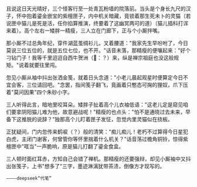且说这日天光晴好，三个怪客行至一处青瓦粉墙的院落前。当头是个身长九尺的汉子，怀中抱着鎏金嵌宝的紫檀匣子，内中机关暗藏，竟锁着那生死未卜的灵猫（若说匣中猫儿是死是活，任你掐算推演，终要着了这幽冥两可的道）（猫儿插科打诨来着）。高个左右一矮胖一精瘦，三人立在门廊下，正与个小厮拌嘴。

那小厮不过总角年纪，穿件湖蓝茧绸衫儿，叉着腰道："我家先生早吩咐了，今日莫说三位五位的，就是五位七位，也不开。"话音未落，那精瘦的便嚷起来："好个刁钻门子！我等千里迢迢自西牛贺洲（🐒：？）来，纵是禅宗祖庭也没这般规矩。"说着就要往里闯。

忽见小厮从袖中抖出张洒金笺，就着日头念道："小老儿晨起观星时便算定今日不宜会客，三位请回吧。"念罢，指间笺子翻飞，竟画着只憨态可掬的狸奴，爪下压着"莫问因果"四个朱砂小字。

三人听得此言，暗地里咬耳朵。矮胖子扯着高个儿衣袖低语："这老儿定是窥见咱们要拿阴阳猫儿难为他，故意避战呢！"精瘦的也点头："怕不是通晓过去未来，早备下这推脱的说辞？"独那高个儿盯着匣子发怔，忽觉内里灵猫似在挠板。

正犹疑间，门内忽传来鹤唳（？）般的清笑："痴儿痴儿！老朽不过算得今日星犯白虎，主闭门谢客，何曾管你等怀里揣着什么机关？"话音荡过檐角铜铃，惊得紫檀匣中"哐当"一声脆响，原是猫儿打翻了鎏金食盒。

三人顿时面红耳赤，方知自己会错了禅机。那精瘦的还要强辩，却见小厮袖中又抖出张笺子，上书"想多了"三字，墨迹淋漓犹带茶渍，倒像方才现写的。

    ————deepseek“代笔”

